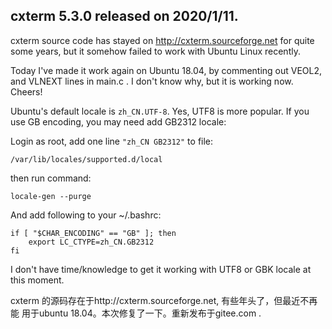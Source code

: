 ## cxterm 5.3.0 released on 2020/1/11.

cxterm source code has stayed on http://cxterm.sourceforge.net for 
quite some years, but it somehow failed to work with Ubuntu Linux recently.

Today I've made it work again on Ubuntu 18.04, by commenting out VEOL2, 
and VLNEXT lines in main.c . I don't know why, but it is working now. Cheers!

Ubuntu's default locale is `zh_CN.UTF-8`. Yes, UTF8 is more popular. If you 
use GB encoding, you may need add GB2312 locale: 

Login as root, add one line `"zh_CN GB2312"` to file: 

    /var/lib/locales/supported.d/local

then run command:

    locale-gen --purge

And add following to your ~/.bashrc:

    if [ "$CHAR_ENCODING" == "GB" ]; then
	    export LC_CTYPE=zh_CN.GB2312
    fi

I don't have time/knowledge to get it working with UTF8 or GBK locale
at this moment.

cxterm 的源码存在于http://cxterm.sourceforge.net, 有些年头了，但最近不再能
用于ubuntu 18.04。本次修复了一下。重新发布于gitee.com .
